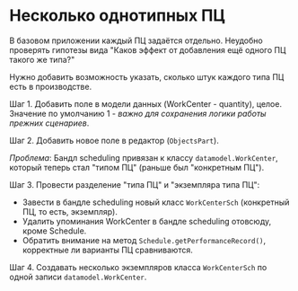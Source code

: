 # Несколько однотипных ПЦ

В базовом приложении каждый ПЦ задаётся отдельно.
Неудобно проверять гипотезы вида "Каков эффект от добавления ещё одного ПЦ такого же типа?"

Нужно добавить возможность указать, сколько штук каждого типа ПЦ есть в производстве.

Шаг 1. Добавить поле в модели данных (WorkCenter - quantity), целое. Значение по умолчанию 1 - *важно для сохранения логики работы прежних сценариев*.

Шаг 2. Добавить новое поле в редактор (`ObjectsPart`).

*Проблема*: Бандл scheduling привязан к классу `datamodel.WorkCenter`, который теперь стал "типом ПЦ" (раньше был "конкретным ПЦ").

Шаг 3. Провести разделение "типа ПЦ" и "экземпляра типа ПЦ":
  - Завести в бандле scheduling новый класс `WorkCenterSch` (конкретный ПЦ, то есть, экземпляр).
  - Удалить упоминания WorkCenter в бандле scheduling отовсюду, кроме Schedule.
  - Обратить внимание на метод `Schedule.getPerformanceRecord()`, корректные ли варианты ПЦ сравниваются.

Шаг 4. Создавать несколько экземпляров класса `WorkCenterSch` по одной записи `datamodel.WorkCenter`.
